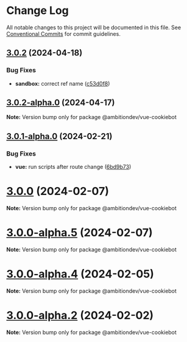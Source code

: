 # Change Log

All notable changes to this project will be documented in this file.
See [Conventional Commits](https://conventionalcommits.org) for commit guidelines.

## [3.0.2](https://github.com/ambitiondev/cookiebot/compare/v3.0.2-alpha.0...v3.0.2) (2024-04-18)


### Bug Fixes

* **sandbox:** correct ref name ([c53d0f8](https://github.com/ambitiondev/cookiebot/commit/c53d0f8787614f98b95ffa5e370c6fba6ec70d4b))





## [3.0.2-alpha.0](https://github.com/ambitiondev/cookiebot/compare/v3.0.1...v3.0.2-alpha.0) (2024-04-17)

**Note:** Version bump only for package @ambitiondev/vue-cookiebot





## [3.0.1-alpha.0](https://github.com/ambitiondev/cookiebot/compare/v3.0.0...v3.0.1-alpha.0) (2024-02-21)


### Bug Fixes

* **vue:** run scripts after route change ([6bd9b73](https://github.com/ambitiondev/cookiebot/commit/6bd9b73fa5636e963de0c62a2a9fbbc17664e829))





# [3.0.0](https://github.com/ambitiondev/cookiebot/compare/v3.0.0-alpha.5...v3.0.0) (2024-02-07)

**Note:** Version bump only for package @ambitiondev/vue-cookiebot





# [3.0.0-alpha.5](https://github.com/ambitiondev/cookiebot/compare/v3.0.0-alpha.0...v3.0.0-alpha.5) (2024-02-07)

**Note:** Version bump only for package @ambitiondev/vue-cookiebot





# [3.0.0-alpha.4](https://github.com/ambitiondev/cookiebot/compare/v3.0.0-alpha.3...v3.0.0-alpha.4) (2024-02-05)

**Note:** Version bump only for package @ambitiondev/vue-cookiebot





# [3.0.0-alpha.2](https://github.com/ambitiondev/cookiebot/compare/v3.0.0-alpha.1...v3.0.0-alpha.2) (2024-02-02)

**Note:** Version bump only for package @ambitiondev/vue-cookiebot
